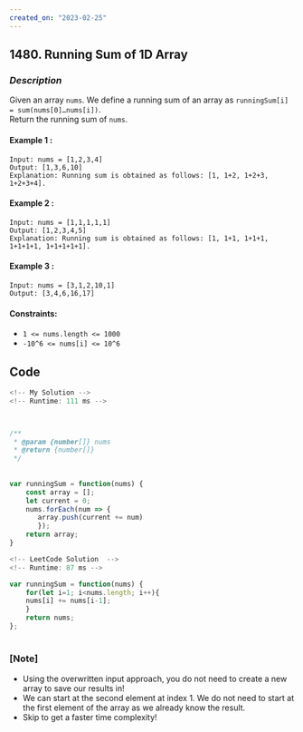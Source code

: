 ```yaml
---
created_on: "2023-02-25"
---
```


## 1480. Running Sum of 1D Array


### _Description_

Given an array `nums`. We define a running sum of an array as `runningSum[i] = sum(nums[0]…nums[i])`.\
Return the running sum of `nums`.


#### Example 1 :
```
Input: nums = [1,2,3,4]
Output: [1,3,6,10]
Explanation: Running sum is obtained as follows: [1, 1+2, 1+2+3, 1+2+3+4].
```

#### Example 2 :
```
Input: nums = [1,1,1,1,1]
Output: [1,2,3,4,5]
Explanation: Running sum is obtained as follows: [1, 1+1, 1+1+1, 1+1+1+1, 1+1+1+1+1].
```

#### Example 3 :
```
Input: nums = [3,1,2,10,1]
Output: [3,4,6,16,17]
```

#### Constraints:

- `1 <= nums.length <= 1000`
- `-10^6 <= nums[i] <= 10^6`


## Code

```JavaScript
<!-- My Solution -->
<!-- Runtime: 111 ms -->



/**
 * @param {number[]} nums
 * @return {number[]}
 */
 
 
var runningSum = function(nums) {
    const array = [];
    let current = 0;
    nums.forEach(num => {
       array.push(current += num)
       });
    return array;
}
```

```JavaScript
<!-- LeetCode Solution  -->
<!-- Runtime: 87 ms -->

var runningSum = function(nums) {
    for(let i=1; i<nums.length; i++){
    nums[i] += nums[i-1];
    }
    return nums;    
};
```



#

### [Note]
- Using the overwritten input approach, you do not need to create a new array to save our results in!
- We can start at the second element at index 1. We do not need to start at the first element of the array as we already know the result. 
- Skip to get a faster time complexity!
